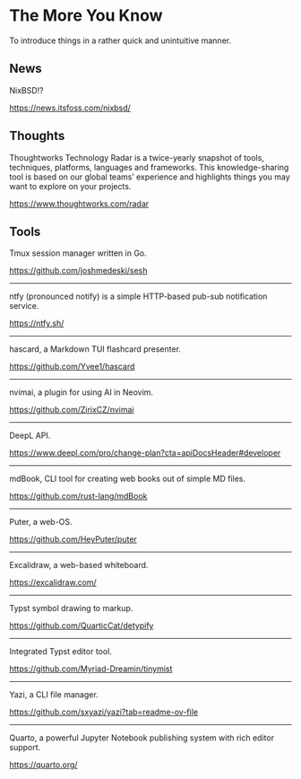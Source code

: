 # The More You Know

To introduce things in a rather quick and unintuitive manner.

## News

NixBSD!?

https://news.itsfoss.com/nixbsd/

## Thoughts

Thoughtworks Technology Radar is a twice-yearly snapshot of tools, techniques, platforms, languages and frameworks. This knowledge-sharing tool is based on our global teams’ experience and highlights things you may want to explore on your projects.

https://www.thoughtworks.com/radar

## Tools

Tmux session manager written in Go.

https://github.com/joshmedeski/sesh

---

ntfy (pronounced notify) is a simple HTTP-based pub-sub notification service. 

https://ntfy.sh/

---

hascard, a Markdown TUI flashcard presenter.

https://github.com/Yvee1/hascard

---

nvimai, a plugin for using AI in Neovim.

https://github.com/ZirixCZ/nvimai

---

DeepL API.

https://www.deepl.com/pro/change-plan?cta=apiDocsHeader#developer

---

mdBook, CLI tool for creating web books out of simple MD files.

https://github.com/rust-lang/mdBook

---

Puter, a web-OS.

https://github.com/HeyPuter/puter

---

Excalidraw, a web-based whiteboard.

https://excalidraw.com/

---

Typst symbol drawing to markup.

https://github.com/QuarticCat/detypify

---

Integrated Typst editor tool.

https://github.com/Myriad-Dreamin/tinymist

---

Yazi, a CLI file manager.

https://github.com/sxyazi/yazi?tab=readme-ov-file

---

Quarto, a powerful Jupyter Notebook publishing system with rich editor support.

https://quarto.org/

